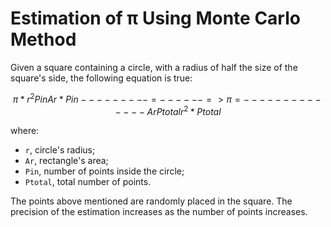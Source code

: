 # Estimation of π Using Monte Carlo Method

Given a square containing a circle, with a radius of half the size of the square's side, the following equation is true:

```math
π * r ^ 2    Pin             Ar * Pin
--------- = ------ => π = --------------
    Ar      Ptotal        r ^ 2 * Ptotal
```

where:

- `r`, circle's radius;
- `Ar`, rectangle's area;
- `Pin`, number of points inside the circle;
- `Ptotal`, total number of points.

The points above mentioned are randomly placed in the square. The precision of the estimation increases as the number of points increases.
